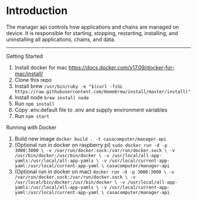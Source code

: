 Introduction
============

The manager api controls how applications and chains are managed on device. It is responsible for starting, stopping,
restarting, installing, and uninstalling all applications, chains, and data.

---------

Getting Started

  1. Install docker for mac https://docs.docker.com/v17.09/docker-for-mac/install/
  1. Clone this repo
  1. Install brew `/usr/bin/ruby -e "$(curl -fsSL https://raw.githubusercontent.com/Homebrew/install/master/install)"`
  1. Install node `brew install node`
  1. Run `npm install`
  1. Copy .env.default file to .env and supply environment variables
  1. Run `npm start`

Running with Docker
  1. Build new image `docker build . -t casacomputer/manager-api`
  1. (Optional run in docker on raspberry pi) `sudo docker run -d -p 3000:3000 \
                                   -v /var/run/docker.sock:/var/run/docker.sock \
                                   -v /usr/bin/docker:/usr/bin/docker \
                                   -v /usr/local/all-app-yamls:/usr/local/all-app-yamls \
                                   -v /usr/local/current-app-yaml:/usr/local/current-app-yaml \
                                   casacomputer/manager-api`
  1. (Optional run in docker on mac) `docker run -d -p 3000:3000 \
                                        -v /var/run/docker.sock:/var/run/docker.sock \
                                        -v /usr/local/bin/docker:/usr/bin/docker \
                                        -v /usr/local/all-app-yamls:/usr/local/all-app-yamls \
                                        -v /usr/local/current-app-yaml:/usr/local/current-app-yaml \
                                        casacomputer/manager-api`


